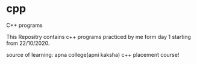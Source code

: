 # cpp
C++ programs


This Repositry contains c++ programs practiced by me form day 1 starting from 22/10/2020.

source of learning: apna college(apni kaksha) c++ placement course!
